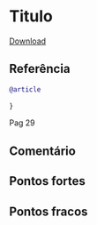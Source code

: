 # Titulo


[Download](http://www.uel.br/cce/dc/wp-content/uploads/TCC_BARBARA_DE_OLIVEIRA.pdf)


## Referência
```bibtex 1
@article
  
}
```
Pag 29


## Comentário

## Pontos fortes

## Pontos fracos